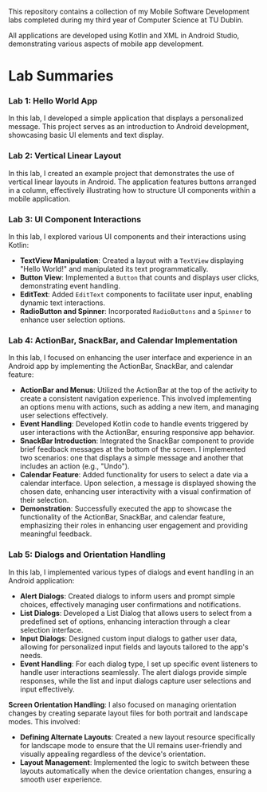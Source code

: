 This repository contains a collection of my Mobile Software Development labs completed during my third year of Computer Science at TU Dublin. 

All applications are developed using Kotlin and XML in Android Studio, demonstrating various aspects of mobile app development.

# Lab Summaries

### Lab 1: Hello World App
In this lab, I developed a simple application that displays a personalized message. This project serves as an introduction to Android development, showcasing basic UI elements and text display.

### Lab 2: Vertical Linear Layout
In this lab, I created an example project that demonstrates the use of vertical linear layouts in Android. The application features buttons arranged in a column, effectively illustrating how to structure UI components within a mobile application.

### Lab 3: UI Component Interactions
In this lab, I explored various UI components and their interactions using Kotlin:

- **TextView Manipulation**: Created a layout with a `TextView` displaying "Hello World!" and manipulated its text programmatically.
- **Button View**: Implemented a `Button` that counts and displays user clicks, demonstrating event handling.
- **EditText**: Added `EditText` components to facilitate user input, enabling dynamic text interactions.
- **RadioButton and Spinner**: Incorporated `RadioButtons` and a `Spinner` to enhance user selection options.

### Lab 4: ActionBar, SnackBar, and Calendar Implementation
In this lab, I focused on enhancing the user interface and experience in an Android app by implementing the ActionBar, SnackBar, and calendar feature:

- **ActionBar and Menus**: Utilized the ActionBar at the top of the activity to create a consistent navigation experience. This involved implementing an options menu with actions, such as adding a new item, and managing user selections effectively.
- **Event Handling**: Developed Kotlin code to handle events triggered by user interactions with the ActionBar, ensuring responsive app behavior.
- **SnackBar Introduction**: Integrated the SnackBar component to provide brief feedback messages at the bottom of the screen. I implemented two scenarios: one that displays a simple message and another that includes an action (e.g., "Undo").
- **Calendar Feature**: Added functionality for users to select a date via a calendar interface. Upon selection, a message is displayed showing the chosen date, enhancing user interactivity with a visual confirmation of their selection.
- **Demonstration**: Successfully executed the app to showcase the functionality of the ActionBar, SnackBar, and calendar feature, emphasizing their roles in enhancing user engagement and providing meaningful feedback.

### Lab 5: Dialogs and Orientation Handling
In this lab, I implemented various types of dialogs and event handling in an Android application:

- **Alert Dialogs**: Created dialogs to inform users and prompt simple choices, effectively managing user confirmations and notifications.
- **List Dialogs**: Developed a List Dialog that allows users to select from a predefined set of options, enhancing interaction through a clear selection interface.
- **Input Dialogs**: Designed custom input dialogs to gather user data, allowing for personalized input fields and layouts tailored to the app's needs.
- **Event Handling**: For each dialog type, I set up specific event listeners to handle user interactions seamlessly. The alert dialogs provide simple responses, while the list and input dialogs capture user selections and input effectively.

**Screen Orientation Handling**: I also focused on managing orientation changes by creating separate layout files for both portrait and landscape modes. This involved:

- **Defining Alternate Layouts**: Created a new layout resource specifically for landscape mode to ensure that the UI remains user-friendly and visually appealing regardless of the device's orientation.
- **Layout Management**: Implemented the logic to switch between these layouts automatically when the device orientation changes, ensuring a smooth user experience.
